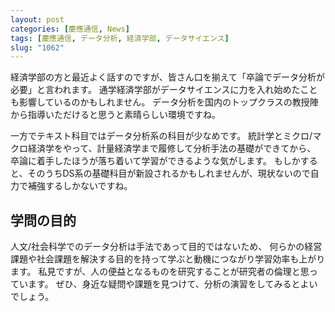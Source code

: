 ```yaml
---
layout: post
categories: [慶應通信, News]
tags: [慶應通信, データ分析, 経済学部, データサイエンス]
slug: "1062"
---
```

経済学部の方と最近よく話すのですが、皆さん口を揃えて「卒論でデータ分析が必要」と言われます。
通学経済学部がデータサイエンスに力を入れ始めたことも影響しているのかもしれません。
データ分析を国内のトップクラスの教授陣から指導いただけると思うと素晴らしい環境ですね。

一方でテキスト科目ではデータ分析系の科目が少なめです。
統計学とミクロ/マクロ経済学をやって、計量経済学まで履修して分析手法の基礎ができてから、
卒論に着手したほうが落ち着いて学習ができるような気がします。
もしかすると、そのうちDS系の基礎科目が新設されるかもしれませんが、現状ないので自力で補強するしかないですね。

## 学問の目的
人文/社会科学でのデータ分析は手法であって目的ではないため、
何らかの経営課題や社会課題を解決する目的を持って学ぶと動機につながり学習効率も上がります。
私見ですが、人の便益となるものを研究することが研究者の倫理と思っています。
ぜひ、身近な疑問や課題を見つけて、分析の演習をしてみるとよいでしょう。